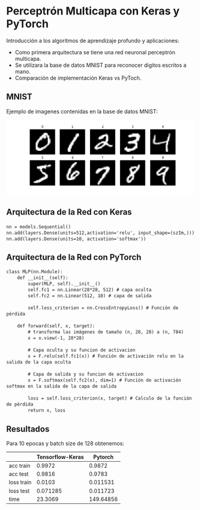 # Perceptrón Multicapa con Keras y PyTorch
Introducción a los algoritmos de aprendizaje profundo y aplicaciones:

* Como primera arquitectura se tiene una red neuronal perceptrón multicapa.
* Se utilizara la base de datos MNIST para reconocer digitos escritos a mano.
* Comparación de implementación Keras vs PyToch.

## MNIST
Ejemplo de imagenes contenidas en la base de datos MNIST:

<img src="example_mnist.png" width="500">

## Arquitectura de la Red con Keras
```
nn = models.Sequential()    
nn.add(layers.Dense(units=512,activation='relu', input_shape=(szIm,)))         
nn.add(layers.Dense(units=10, activation='softmax'))
```

## Arquitectura de la Red con PyTorch
```
class MLP(nn.Module):
    def __init__(self):
        super(MLP, self).__init__()
        self.fc1 = nn.Linear(28*28, 512) # capa oculta 
        self.fc2 = nn.Linear(512, 10) # capa de salida 
        
        self.loss_criterion = nn.CrossEntropyLoss() # Función de pérdida

    def forward(self, x, target):
        # transforma las imágenes de tamaño (n, 28, 28) a (n, 784)
        x = x.view(-1, 28*28) 
        
        # Capa oculta y su funcion de activacion
        x = F.relu(self.fc1(x)) # Función de activación relu en la salida de la capa oculta
        
        # Capa de salida y su funcion de activacion
        x = F.softmax(self.fc2(x), dim=1) # Función de activación softmax en la salida de la capa de salida
        
        loss = self.loss_criterion(x, target) # Calculo de la función de pérdida 
        return x, loss
```

## Resultados
Para 10 epocas y batch size de 128 obtenemos:

| | Tensorflow-Keras | Pytorch |
| --- | ---         |     ---      |
| acc train | 0.9972 | 0.9872 |
| acc test | 0.9816 | 0.9783 |
| loss train | 0.0103 | 0.011531 |
| loss test | 0.071285 | 0.011723 |
| time | 23.3069 | 149.64856 |


